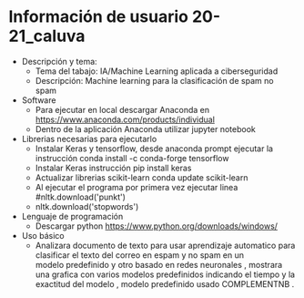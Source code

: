 # Información de usuario 20-21_caluva 
* Descripción y tema:
  * Tema del tabajo: IA/Machine Learning aplicada a ciberseguridad
  * Descripción: Machine learning para la clasificación de spam no spam
* Software
  * Para ejecutar en local descargar Anaconda en https://www.anaconda.com/products/individual
  * Dentro de la aplicación Anaconda utilizar jupyter notebook
* Librerias necesarias para ejecutarlo
  * Instalar Keras y tensorflow, desde anaconda prompt ejecutar la instrucción conda install -c conda-forge tensorflow
  * Instalar Keras instrucción pip install keras
  * Actualizar librerias scikit-learn conda update scikit-learn
  * Al ejecutar el programa por primera vez ejecutar linea #nltk.download('punkt')
  * nltk.download('stopwords')
* Lenguaje de programación
  * Descargar python https://www.python.org/downloads/windows/
* Uso básico
  * Analizara documento de texto para usar aprendizaje automatico para clasificar el texto del correo en espam y no spam  en un      
    modelo predefinido y otro basado en redes neuronales , mostrara una grafica con varios modelos predefinidos indicando el tiempo y la exactitud del modelo , modelo predefinido     usado COMPLEMENTNB .
  
